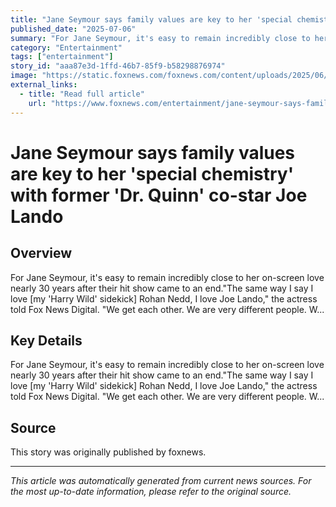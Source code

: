 ```yaml
---
title: "Jane Seymour says family values are key to her 'special chemistry' with former 'Dr. Quinn' co-star Joe Lando"
published_date: "2025-07-06"
summary: "For Jane Seymour, it's easy to remain incredibly close to her on-screen love nearly 30 years after their hit show came to an end.\"The same way I say I love [my 'Harry Wild' sidekick] Rohan Nedd, I love Joe Lando,\" the actress told Fox News Digital. \"We get each other. We are very different people. W..."
category: "Entertainment"
tags: ["entertainment"]
story_id: "aaa87e3d-1ffd-46b7-85f9-b58298876974"
image: "https://static.foxnews.com/foxnews.com/content/uploads/2025/06/dr-quinn.jpg"
external_links:
  - title: "Read full article"
    url: "https://www.foxnews.com/entertainment/jane-seymour-says-family-values-key-special-chemistry-former-dr-quinn-co-star-joe-lando"
---
```


# Jane Seymour says family values are key to her 'special chemistry' with former 'Dr. Quinn' co-star Joe Lando

## Overview

For Jane Seymour, it's easy to remain incredibly close to her on-screen love nearly 30 years after their hit show came to an end."The same way I say I love [my 'Harry Wild' sidekick] Rohan Nedd, I love Joe Lando," the actress told Fox News Digital. "We get each other. We are very different people. W...

## Key Details

For Jane Seymour, it's easy to remain incredibly close to her on-screen love nearly 30 years after their hit show came to an end."The same way I say I love [my 'Harry Wild' sidekick] Rohan Nedd, I love Joe Lando," the actress told Fox News Digital. "We get each other. We are very different people. W...

## Source

This story was originally published by foxnews.

---

*This article was automatically generated from current news sources. For the most up-to-date information, please refer to the original source.*
